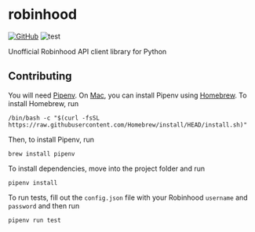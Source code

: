 # robinhood

[![GitHub](https://img.shields.io/github/license/jaredrcleghorn/robinhood?color=blue)](https://github.com/jaredrcleghorn/robinhood/blob/main/LICENSE)
![test](https://github.com/jaredrcleghorn/robinhood/actions/workflows/test.yml/badge.svg)

Unofficial Robinhood API client library for Python

## Contributing

You will need [Pipenv](https://pipenv.pypa.io/en/latest/). On [Mac](https://www.apple.com/mac/), you
can install Pipenv using [Homebrew](https://brew.sh). To install Homebrew, run

```shell
/bin/bash -c "$(curl -fsSL https://raw.githubusercontent.com/Homebrew/install/HEAD/install.sh)"
```

Then, to install Pipenv, run

```shell
brew install pipenv
```

To install dependencies, move into the project folder and run

```shell
pipenv install
```

To run tests, fill out the `config.json` file with your Robinhood
`username` and `password` and then run

```shell
pipenv run test
```
